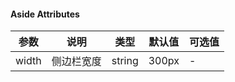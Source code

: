 #### Aside  Attributes
|  参数  |   说明    |  类型   |  默认值   | 可选值 |
|--------|----------|---------|----------|--------|
| width  | 侧边栏宽度 | string | 300px | - |